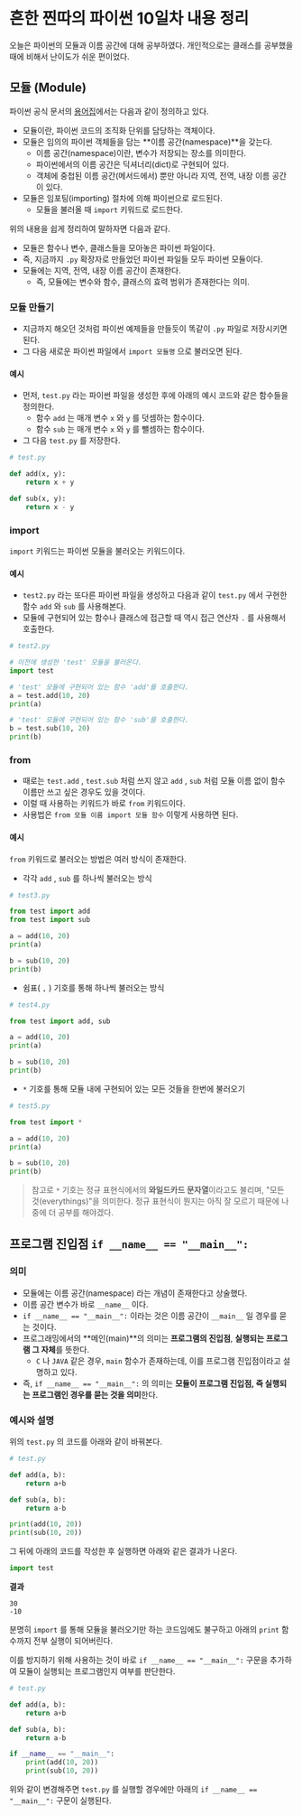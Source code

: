# 흔한 찐따의 파이썬 10일차 내용 정리
오늘은 파이썬의 모듈과 이름 공간에 대해 공부하였다.
개인적으로는 클래스를 공부했을 때에 비해서 난이도가 쉬운 편이었다.

## 모듈 (Module)
파이썬 공식 문서의 [용어집](https://docs.python.org/ko/3/glossary.html)에서는 다음과 같이 정의하고 있다.
- 모듈이란, 파이썬 코드의 조직화 단위를 담당하는 객체이다.
- 모듈은 임의의 파이썬 객체들을 담는 **이름 공간(namespace)**을 갖는다.
  - 이름 공간(namespace)이란, 변수가 저장되는 장소를 의미한다.
  - 파이썬에서의 이름 공간은 딕셔너리(dict)로 구현되어 있다.
  - 객체에 중첩된 이름 공간(메서드에서) 뿐만 아니라 지역, 전역, 내장 이름 공간이 있다.
- 모듈은 임포팅(importing) 절차에 의해 파이썬으로 로드된다.
  - 모듈을 불러올 때 `import` 키워드로 로드한다.

위의 내용을 쉽게 정리하여 말하자면 다음과 같다.
- 모듈은 함수나 변수, 클래스들을 모아놓은 파이썬 파일이다.
- 즉, 지금까지 `.py` 확장자로 만들었던 파이썬 파일들 모두 파이썬 모듈이다.
- 모듈에는 지역, 전역, 내장 이름 공간이 존재한다.
  - 즉, 모듈에는 변수와 함수, 클래스의 효력 범위가 존재한다는 의미.

### 모듈 만들기
- 지금까지 해오던 것처럼 파이썬 예제들을 만들듯이 똑같이 `.py` 파일로 저장시키면 된다.
- 그 다음 새로운 파이썬 파일에서 `import 모듈명` 으로 불러오면 된다.

#### 예시
- 먼저, `test.py` 라는 파이썬 파일을 생성한 후에 아래의 예시 코드와 같은 함수들을 정의한다.
  - 함수 `add` 는 매개 변수 `x` 와 `y` 를 덧셈하는 함수이다.
  - 함수 `sub` 는 매개 변수 `x` 와 `y` 를 뺄셈하는 함수이다.
- 그 다음 `test.py` 를 저장한다.

```python
# test.py

def add(x, y):
    return x + y

def sub(x, y):
    return x - y
```

### import
`import` 키워드는 파이썬 모듈을 불러오는 키워드이다.

#### 예시
- `test2.py` 라는 또다른 파이썬 파일을 생성하고 다음과 같이 `test.py` 에서 구현한 함수 `add` 와 `sub` 를 사용해본다.
- 모듈에 구현되어 있는 함수나 클래스에 접근할 때 역시 접근 연산자 `.` 를 사용해서 호출한다.

```python
# test2.py

# 이전에 생성한 'test' 모듈을 불러온다.
import test

# 'test' 모듈에 구현되어 있는 함수 'add'를 호출한다.
a = test.add(10, 20)
print(a)

# 'test' 모듈에 구현되어 있는 함수 'sub'를 호출한다.
b = test.sub(10, 20)
print(b)
```

### from
- 때로는 `test.add` , `test.sub` 처럼 쓰지 않고 `add` , `sub` 처럼 모듈 이름 없이 함수 이름만 쓰고 싶은 경우도 있을 것이다.
- 이럴 때 사용하는 키워드가 바로 `from` 키워드이다.
- 사용법은 `from 모듈 이름 import 모듈 함수` 이렇게 사용하면 된다.

#### 예시
`from` 키워드로 불러오는 방법은 여러 방식이 존재한다.

- 각각 `add` , `sub` 를 하나씩 불러오는 방식
```python
# test3.py

from test import add
from test import sub

a = add(10, 20)
print(a)

b = sub(10, 20)
print(b)
```

- 쉼표( `,` ) 기호를 통해 하나씩 불러오는 방식
```python
# test4.py

from test import add, sub

a = add(10, 20)
print(a)

b = sub(10, 20)
print(b)
```

- `*` 기호를 통해 모듈 내에 구현되어 있는 모든 것들을 한번에 불러오기
```python
# test5.py

from test import *

a = add(10, 20)
print(a)

b = sub(10, 20)
print(b)
```

> 참고로 `*` 기호는 정규 표현식에서의 **와일드카드 문자열**이라고도 불리며, "모든 것(everythings)"을 의미한다.
> 정규 표현식이 뭔지는 아직 잘 모르기 때문에 나중에 더 공부를 해야겠다.

## 프로그램 진입점 `if __name__ == "__main__":`

### 의미
- 모듈에는 이름 공간(namespace) 라는 개념이 존재한다고 상술했다.
- 이름 공간 변수가 바로 `__name__` 이다.
- `if __name__ == "__main__":` 이라는 것은 이름 공간이 `__main__` 일 경우를 묻는 것이다.
- 프로그래밍에서의 **메인(main)**의 의미는 **프로그램의 진입점**, **실행되는 프로그램 그 자체**를 뜻한다.
  - `C` 나 `JAVA` 같은 경우, `main` 함수가 존재하는데, 이를 프로그램 진입점이라고 설명하고 있다.
- 즉, `if __name__ == "__main__":` 의 의미는 **모듈이 프로그램 진입점, 즉 실행되는 프로그램인 경우를 묻는 것을 의미**한다.

### 예시와 설명
위의 `test.py` 의 코드를 아래와 같이 바꿔본다.

```python
# test.py

def add(a, b): 
    return a+b

def sub(a, b): 
    return a-b

print(add(10, 20))
print(sub(10, 20))
```

그 뒤에 아래의 코드를 작성한 후 실행하면 아래와 같은 결과가 나온다.

```python
import test
```

**결과**
```
30
-10
```

분명히 `import` 를 통해 모듈을 불러오기만 하는 코드임에도 불구하고 아래의 `print` 함수까지 전부 실행이 되어버린다.

이를 방지하기 위해 사용하는 것이 바로 `if __name__ == "__main__":` 구문을 추가하여 모듈이 실행되는 프로그램인지 여부를 판단한다.

```python
# test.py

def add(a, b): 
    return a+b

def sub(a, b): 
    return a-b

if __name__ == "__main__":
    print(add(10, 20))
    print(sub(10, 20))
```

위와 같이 변경해주면 `test.py` 를 실행할 경우에만 아래의 `if __name__ == "__main__":` 구문이 실행된다.
